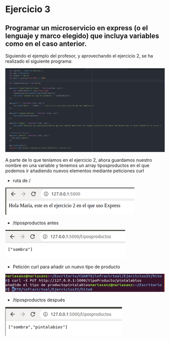 # Ejercicio 3

## Programar un microservicio en express (o el lenguaje y marco elegido) que incluya variables como en el caso anterior.

Siguiendo el ejemplo del profesor, y aprovechando el ejercicio 2, se ha realizado el siguiente programa:

![expressbasico2](https://github.com/mariasanzs/EjerciciosIV/blob/master/img/expressbasico2.png)

A parte de lo que teníamos en el ejercicio 2, ahora guardamos nuestro nombre en una variable y tenemos un array tiposproductos en el que podemos ir añadiendo nuevos elementos mediante peticiones curl

* ruta de /

![ejemplo1ejer3](https://github.com/mariasanzs/EjerciciosIV/blob/master/img/ejemplo1ejer3.png)

* /tiposproductos antes

![ejemplo2ejer3](https://github.com/mariasanzs/EjerciciosIV/blob/master/img/ejemplo2ejer3.png)

* Petición curl para añadir un nuevo tipo de producto

![ejemplo3ejer3](https://github.com/mariasanzs/EjerciciosIV/blob/master/img/ejemplo3ejer3.png)

* /tiposproductos después

![ejemplo4ejer3](https://github.com/mariasanzs/EjerciciosIV/blob/master/img/ejemplo4ejer3.png)
